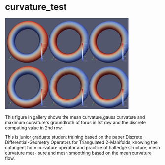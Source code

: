 # curvature_test
<img src="https://github.com/WTYatzoo/WTYatzoo.github.io/raw/master/gallery/curvature_ground_truth_vs_discrete_op_on_torus.png" width="400" />

This figure in gallery shows the mean curvature,gauss curvature 
and maximum curvature's groundtruth of torus in 1st row and the discrete 
computing value in 2nd row. 

This is junior graduate student training based on the paper Discrete Differential-Geometry Operators 
for Triangulated 2-Manifolds, knowing the cotangent form curvature operator 
and practice of halfedge structure, mesh curvature mea- sure and mesh smoothing
based on the mean curvature flow.
